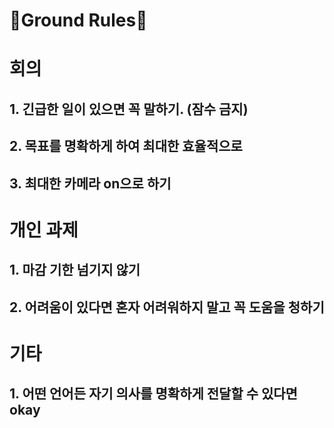 📜Ground Rules📜
=================

# 회의
## 1. 긴급한 일이 있으면 꼭 말하기. (잠수 금지)
## 2. 목표를 명확하게 하여 최대한 효율적으로
## 3. 최대한 카메라 on으로 하기

# 개인 과제
## 1. 마감 기한 넘기지 않기
## 2. 어려움이 있다면 혼자 어려워하지 말고 꼭 도움을 청하기

# 기타
## 1. 어떤 언어든 자기 의사를 명확하게 전달할 수 있다면 okay


